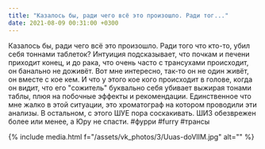 ```yaml
---
title: "Казалось бы, ради чего всё это произошло. Ради тог..."
date: 2021-08-09 00:31:00 +0300
---
```


Казалось бы, ради чего всё это произошло. Ради того что кто-то, убил себя тоннами таблеток? Интуиция подсказывает, что почкам и печени приходит конец, и до рака, что очень часто с трансухами происходит, он банально не доживёт. Вот мне интересно, так-то он не один живёт, он вместе с кое кем. И что у этого кое кого происходит в голове, когда он видит, что его "сожитель" буквально себя убивает выжирая тонами таблы, плюя на побочные эффекты и рекомендации. Единственное что мне жалко в этой ситуации, это хроматограф на котором проводили эти анализы. В остальном, с этого ШУЕ пора соскакивать. ШИЗ обезврежен более или менее, а Юру не спасти.
#фурри #furry #трансы

{% include media.html f="/assets/vk_photos/3/Uuas-doVlIM.jpg" alt="" %}
